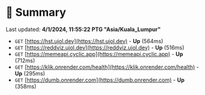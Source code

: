# 📖 Summary
Last updated: **4/1/2024, 11:55:22 PTG "Asia/Kuala_Lumpur"**

- `GET` [https://hst.ujol.dev](https://hst.ujol.dev) - **Up** (564ms)
- `GET` [https://reddviz.ujol.dev](https://reddviz.ujol.dev) - **Up** (516ms)
- `GET` [https://memeapi.cyclic.app](https://memeapi.cyclic.app) - **Up** (712ms)
- `GET` [https://klik.onrender.com/health](https://klik.onrender.com/health) - **Up** (295ms)
- `GET` [https://dumb.onrender.com](https://dumb.onrender.com) - **Up** (358ms)
